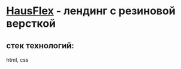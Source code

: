 # [HausFlex](https://elenapatcuk.github.io/HausFlex/) - лендинг с резиновой версткой
## стек технологий:
html, css
